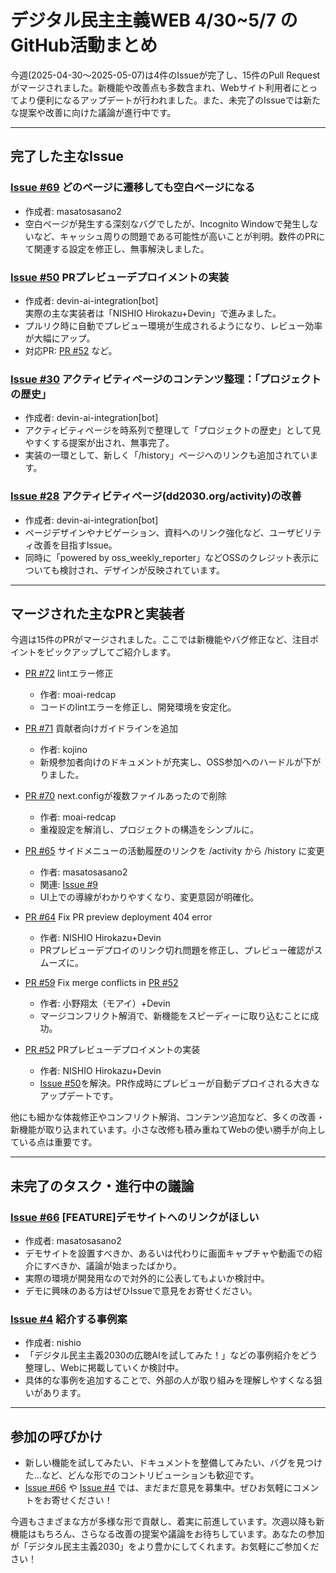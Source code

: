 # デジタル民主主義WEB 4/30~5/7 のGitHub活動まとめ

今週(2025-04-30～2025-05-07)は4件のIssueが完了し、15件のPull Requestがマージされました。新機能や改善点も多数含まれ、Webサイト利用者にとってより便利になるアップデートが行われました。また、未完了のIssueでは新たな提案や改善に向けた議論が進行中です。

---

## 完了した主なIssue

### [Issue #69](https://github.com/digitaldemocracy2030/website/issues/69) どのページに遷移しても空白ページになる
- 作成者: masatosasano2
- 空白ページが発生する深刻なバグでしたが、Incognito Windowで発生しないなど、キャッシュ周りの問題である可能性が高いことが判明。数件のPRにて関連する設定を修正し、無事解決しました。

### [Issue #50](https://github.com/digitaldemocracy2030/website/issues/50) PRプレビューデプロイメントの実装
- 作成者: devin-ai-integration[bot]  
  実際の主な実装者は「NISHIO Hirokazu+Devin」で進みました。
- プルリク時に自動でプレビュー環境が生成されるようになり、レビュー効率が大幅にアップ。  
- 対応PR: [PR #52](https://github.com/digitaldemocracy2030/website/pull/52) など。

### [Issue #30](https://github.com/digitaldemocracy2030/website/issues/30) アクティビティページのコンテンツ整理：「プロジェクトの歴史」
- 作成者: devin-ai-integration[bot]
- アクティビティページを時系列で整理して「プロジェクトの歴史」として見やすくする提案が出され、無事完了。  
- 実装の一環として、新しく「/history」ページへのリンクも追加されています。

### [Issue #28](https://github.com/digitaldemocracy2030/website/issues/28) アクティビティページ(dd2030.org/activity)の改善
- 作成者: devin-ai-integration[bot]
- ページデザインやナビゲーション、資料へのリンク強化など、ユーザビリティ改善を目指すIssue。  
- 同時に「powered by oss_weekly_reporter」などOSSのクレジット表示についても検討され、デザインが反映されています。

---

## マージされた主なPRと実装者

今週は15件のPRがマージされました。ここでは新機能やバグ修正など、注目ポイントをピックアップしてご紹介します。

- [PR #72](https://github.com/digitaldemocracy2030/website/pull/72) lintエラー修正  
  - 作者: moai-redcap  
  - コードのlintエラーを修正し、開発環境を安定化。

- [PR #71](https://github.com/digitaldemocracy2030/website/pull/71) 貢献者向けガイドラインを追加  
  - 作者: kojino  
  - 新規参加者向けのドキュメントが充実し、OSS参加へのハードルが下がりました。

- [PR #70](https://github.com/digitaldemocracy2030/website/pull/70) next.configが複数ファイルあったので削除  
  - 作者: moai-redcap  
  - 重複設定を解消し、プロジェクトの構造をシンプルに。

- [PR #65](https://github.com/digitaldemocracy2030/website/pull/65) サイドメニューの活動履歴のリンクを /activity から /history に変更  
  - 作者: masatosasano2  
  - 関連: [Issue #9](https://github.com/digitaldemocracy2030/website/issues/9)  
  - UI上での導線がわかりやすくなり、変更意図が明確化。

- [PR #64](https://github.com/digitaldemocracy2030/website/pull/64) Fix PR preview deployment 404 error  
  - 作者: NISHIO Hirokazu+Devin  
  - PRプレビューデプロイのリンク切れ問題を修正し、プレビュー確認がスムーズに。

- [PR #59](https://github.com/digitaldemocracy2030/website/pull/59) Fix merge conflicts in [PR #52](https://github.com/digitaldemocracy2030/website/pull/52)  
  - 作者: 小野翔太（モアイ）+Devin  
  - マージコンフリクト解消で、新機能をスピーディーに取り込むことに成功。

- [PR #52](https://github.com/digitaldemocracy2030/website/pull/52) PRプレビューデプロイメントの実装  
  - 作者: NISHIO Hirokazu+Devin  
  - [Issue #50](https://github.com/digitaldemocracy2030/website/issues/50)を解決。PR作成時にプレビューが自動デプロイされる大きなアップデートです。

他にも細かな体裁修正やコンフリクト解消、コンテンツ追加など、多くの改善・新機能が取り込まれています。小さな改修も積み重ねてWebの使い勝手が向上している点は重要です。

---

## 未完了のタスク・進行中の議論

### [Issue #66](https://github.com/digitaldemocracy2030/website/issues/66) [FEATURE]デモサイトへのリンクがほしい
- 作成者: masatosasano2
- デモサイトを設置すべきか、あるいは代わりに画面キャプチャや動画での紹介にすべきか、議論が始まったばかり。  
- 実際の環境が開発用なので対外的に公表してもよいか検討中。  
- デモに興味のある方はぜひIssueで意見をお寄せください。

### [Issue #4](https://github.com/digitaldemocracy2030/website/issues/4) 紹介する事例案
- 作成者: nishio
- 「デジタル民主主義2030の広聴AIを試してみた！」などの事例紹介をどう整理し、Webに掲載していくか検討中。  
- 具体的な事例を追加することで、外部の人が取り組みを理解しやすくなる狙いがあります。

---

## 参加の呼びかけ

- 新しい機能を試してみたい、ドキュメントを整備してみたい、バグを見つけた…など、どんな形でのコントリビューションも歓迎です。  
- [Issue #66](https://github.com/digitaldemocracy2030/website/issues/66) や [Issue #4](https://github.com/digitaldemocracy2030/website/issues/4) では、まだまだ意見を募集中。ぜひお気軽にコメントをお寄せください！

今週もさまざまな方が多様な形で貢献し、着実に前進しています。次週以降も新機能はもちろん、さらなる改善の提案や議論をお待ちしています。あなたの参加が「デジタル民主主義2030」をより豊かにしてくれます。お気軽にご参加ください！
